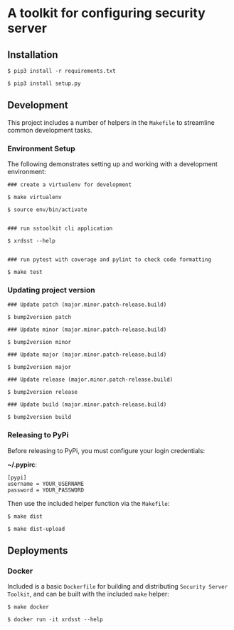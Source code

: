 # A toolkit for configuring security server

## Installation

```
$ pip3 install -r requirements.txt

$ pip3 install setup.py
```

## Development

This project includes a number of helpers in the `Makefile` to streamline common development tasks.


### Environment Setup

The following demonstrates setting up and working with a development environment:

```
### create a virtualenv for development

$ make virtualenv

$ source env/bin/activate


### run sstoolkit cli application

$ xrdsst --help


### run pytest with coverage and pylint to check code formatting

$ make test
```

### Updating project version

```
### Update patch (major.minor.patch-release.build)

$ bump2version patch

### Update minor (major.minor.patch-release.build)

$ bump2version minor

### Update major (major.minor.patch-release.build)

$ bump2version major

### Update release (major.minor.patch-release.build)

$ bump2version release

### Update build (major.minor.patch-release.build)

$ bump2version build

```

### Releasing to PyPi

Before releasing to PyPi, you must configure your login credentials:

**~/.pypirc**:

```
[pypi]
username = YOUR_USERNAME
password = YOUR_PASSWORD
```

Then use the included helper function via the `Makefile`:

```
$ make dist

$ make dist-upload
```

## Deployments

### Docker

Included is a basic `Dockerfile` for building and distributing `Security Server Toolkit`,
and can be built with the included `make` helper:

```
$ make docker

$ docker run -it xrdsst --help
```
